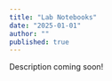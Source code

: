 ```yaml
---
title: "Lab Notebooks"
date: "2025-01-01"
author: ""
published: true
---
```


Description coming soon!
